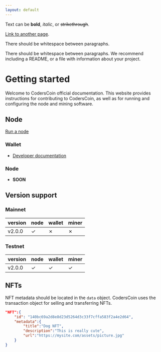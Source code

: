 ```yaml
---
layout: default
---
```


Text can be **bold**, _italic_, or ~~strikethrough~~.

[Link to another page](./another-page.html).

There should be whitespace between paragraphs.

There should be whitespace between paragraphs. We recommend including a README, or a file with information about your project.

# Getting started

Welcome to CodersCoin official documentation. This website provides instructions for contributing to CodersCoin, as well as for running and configuring the node and mining software.

## Node

[Run a node](./node.html)


### Wallet

*   [Developer documentation](./wallet.html)

### Node

*   **SOON**

## Version support

### Mainnet

| version      | node    | wallet  | miner   |
|:-------------|:--------|:--------|:--------|
| v2.0.0       | &check; | &cross; | &cross; |

### Testnet

| version      | node    | wallet  | miner   |
|:-------------|:--------|:--------|:--------|
| v2.0.0       | &check; | &check; | &check; |


## NFTs

NFT metadata should be located in the ```data``` object. CodersCoin uses the transaction object for selling and transferring NFTs.

```json
"NFT":{
    "id": "140bc69a2d8e8d23d5264d3c33f7cffa583f2a4e2d64", 
    "metadata":{
        "title":"Dog NFT", 
        "description":"This is really cute", 
        "url":"https://mysite.com/assets/picture.jpg"
    }
}
```
